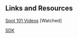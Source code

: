 ## Links and Resources

[Spot 101 Videos](https://www.youtube.com/playlist?list=PLwQV1NIf0wR7WJcQWjRzpFcM-TbQkpu0r)
[Watched]

[SDK](https://dev.bostondynamics.com/readme)

